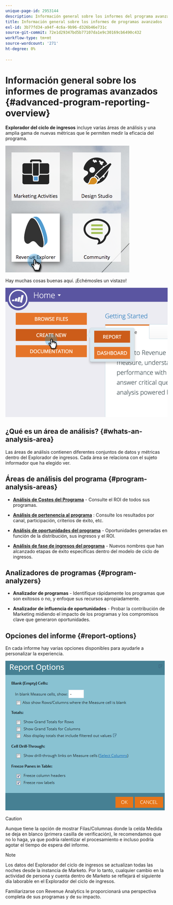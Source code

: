 ```yaml
---
unique-page-id: 2953144
description: Información general sobre los informes del programa avanzado - Documentos de Marketo - Documentación del producto
title: Información general sobre los informes de programas avanzados
exl-id: 3b77fd34-a94f-4c6a-9b96-d326b46e731c
source-git-commit: 72e1d29347bd5b77107da1e9c30169cb6490c432
workflow-type: tm+mt
source-wordcount: '271'
ht-degree: 0%

---
```


# Información general sobre los informes de programas avanzados {#advanced-program-reporting-overview}

**Explorador del ciclo de ingresos** incluye varias áreas de análisis y una amplia gama de nuevas métricas que le permiten medir la eficacia del programa.

![](assets/rev.png)

Hay muchas cosas buenas aquí. ¡Echémosles un vistazo!

![](assets/image2015-4-30-10-3a15-3a17.png)

## ¿Qué es un área de análisis? {#whats-an-analysis-area}

Las áreas de análisis contienen diferentes conjuntos de datos y métricas dentro del Explorador de ingresos. Cada área se relaciona con el sujeto informador que ha elegido ver.

## Áreas de análisis del programa {#program-analysis-areas}

* **[Análisis de Costes del Programa](understanding-the-program-cost-analysis-area.md)** - Consulte el ROI de todos sus programas.

* **[Análisis de pertenencia al programa](understanding-the-program-membership-analysis-area.md)** : Consulte los resultados por canal, participación, criterios de éxito, etc.

* **[Análisis de oportunidades del programa](understanding-the-program-opportunity-analysis-area.md)** - Oportunidades generadas en función de la distribución, sus ingresos y el ROI.

* **[Análisis de fase de ingresos del programa](understanding-the-program-revenue-stage-analysis-area.md)** - Nuevos nombres que han alcanzado etapas de éxito específicas dentro del modelo de ciclo de ingresos.

## Analizadores de programas {#program-analyzers}

* **Analizador de programas** - Identifique rápidamente los programas que son exitosos o no, y enfoque sus recursos apropiadamente.

* **Analizador de influencia de oportunidades** - Probar la contribución de Marketing midiendo el impacto de los programas y los compromisos clave que generaron oportunidades.

## Opciones del informe {#report-options}

En cada informe hay varias opciones disponibles para ayudarle a personalizar la experiencia.

![](assets/report-options.png)

>[!CAUTION]
>
>Aunque tiene la opción de mostrar Filas/Columnas donde la celda Medida se deja en blanco (primera casilla de verificación), le recomendamos que no lo haga, ya que podría ralentizar el procesamiento e incluso podría agotar el tiempo de espera del informe.

>[!NOTE]
>
>Los datos del Explorador del ciclo de ingresos se actualizan todas las noches desde la instancia de Marketo. Por lo tanto, cualquier cambio en la actividad de persona y cuenta dentro de Marketo se reflejará el siguiente día laborable en el Explorador del ciclo de ingresos.

Familiarizarse con Revenue Analytics le proporcionará una perspectiva completa de sus programas y de su impacto.
